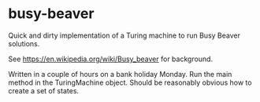 # busy-beaver
Quick and dirty implementation of a Turing machine to run Busy Beaver solutions.

See https://en.wikipedia.org/wiki/Busy_beaver for background.

Written in a couple of hours on a bank holiday Monday. Run the main method in the TuringMachine object. Should be reasonably
obvious how to create a set of states.
